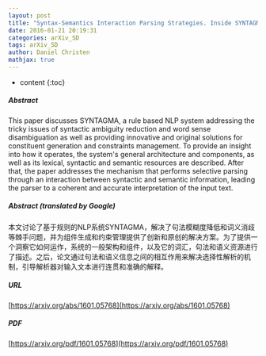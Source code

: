 ```yaml
---
layout: post
title: "Syntax-Semantics Interaction Parsing Strategies. Inside SYNTAGMA"
date: 2016-01-21 20:19:31
categories: arXiv_SD
tags: arXiv_SD
author: Daniel Christen
mathjax: true
---
```


* content
{:toc}

##### Abstract
This paper discusses SYNTAGMA, a rule based NLP system addressing the tricky issues of syntactic ambiguity reduction and word sense disambiguation as well as providing innovative and original solutions for constituent generation and constraints management. To provide an insight into how it operates, the system's general architecture and components, as well as its lexical, syntactic and semantic resources are described. After that, the paper addresses the mechanism that performs selective parsing through an interaction between syntactic and semantic information, leading the parser to a coherent and accurate interpretation of the input text.

##### Abstract (translated by Google)
本文讨论了基于规则的NLP系统SYNTAGMA，解决了句法模糊度降低和词义消歧等棘手问题，并为组件生成和约束管理提供了创新和原创的解决方案。为了提供一个洞察它如何运作，系统的一般架构和组件，以及它的词汇，句法和语义资源进行了描述。之后，论文通过句法和语义信息之间的相互作用来解决选择性解析的机制，引导解析器对输入文本进行连贯和准确的解释。

##### URL
[https://arxiv.org/abs/1601.05768](https://arxiv.org/abs/1601.05768)

##### PDF
[https://arxiv.org/pdf/1601.05768](https://arxiv.org/pdf/1601.05768)

